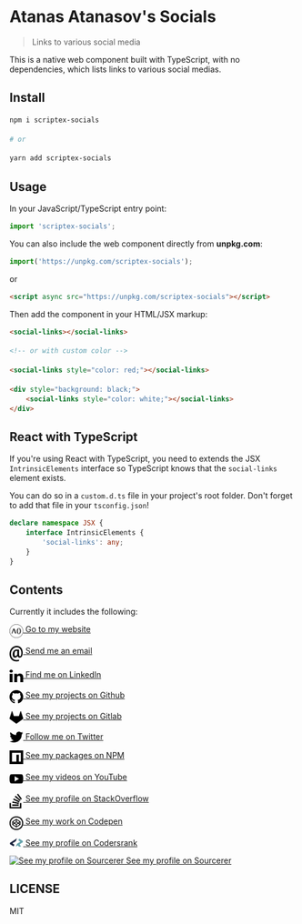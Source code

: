# Atanas Atanasov's Socials

> Links to various social media

This is a native web component built with TypeScript, with no dependencies, which lists links to various social medias.

## Install

```sh
npm i scriptex-socials

# or

yarn add scriptex-socials
```

## Usage

In your JavaScript/TypeScript entry point:

```javascript
import 'scriptex-socials';
```

You can also include the web component directly from **unpkg.com**:

```javascript
import('https://unpkg.com/scriptex-socials');
```

or 

```html
<script async src="https://unpkg.com/scriptex-socials"></script>
```

Then add the component in your HTML/JSX markup:

```html
<social-links></social-links>

<!-- or with custom color -->

<social-links style="color: red;"></social-links>

<div style="background: black;">
	<social-links style="color: white;"></social-links>
</div>
```

## React with TypeScript

If you're using React with TypeScript, you need to extends the JSX `IntrinsicElements` interface so TypeScript knows that the `social-links` element exists.

You can do so in a `custom.d.ts` file in your project's root folder. Don't forget to add that file in your `tsconfig.json`!

```typescript
declare namespace JSX {
	interface IntrinsicElements {
		'social-links': any;
	}
}
```

## Contents

Currently it includes the following:

<div>
<a href="https://atanas.info" target="_blank"><img src="https://raw.githubusercontent.com/scriptex/socials/master/assets/logo.svg" alt="Go to my website" width="24" align="top"> Go to my website</a>

<a href="mailto:hi@atanas.info" target="_blank"><img src="https://raw.githubusercontent.com/scriptex/socials/master/assets/email.svg" alt="Send me an email" width="24" align="top"> Send me an email</a>

<a href="https://www.linkedin.com/in/scriptex/" target="_blank"><img src="https://raw.githubusercontent.com/scriptex/socials/master/assets/linkedin.svg" alt="Find me on LinkedIn" width="24" align="top"> Find me on LinkedIn</a>

<a href="https://github.com/scriptex" target="_blank"><img src="https://raw.githubusercontent.com/scriptex/socials/master/assets/github.svg" alt="See my projects on Github" width="24" align="top"> See my projects on Github</a>

<a href="https://gitlab.com/scriptex" target="_blank"><img src="https://raw.githubusercontent.com/scriptex/socials/master/assets/gitlab.svg" alt="See my projects on Gitlab" width="24" align="top"> See my projects on Gitlab</a>

<a href="https://twitter.com/scriptexbg" target="_blank"><img src="https://raw.githubusercontent.com/scriptex/socials/master/assets/twitter.svg" alt="Follow me on Twitter" width="24" align="top"> Follow me on Twitter</a>

<a href="https://www.npmjs.com/~scriptex" target="_blank"><img src="https://raw.githubusercontent.com/scriptex/socials/master/assets/npm.svg" alt="See my packages on NPM" width="24" align="top"> See my packages on NPM</a>

<a href="https://www.youtube.com/user/scriptex" target="_blank"><img src="https://raw.githubusercontent.com/scriptex/socials/master/assets/youtube.svg" alt="See my videos on YouTube" width="24" align="top"> See my videos on YouTube</a>

<a href="https://stackoverflow.com/users/4140082/atanas-atanasov" target="_blank"><img src="https://raw.githubusercontent.com/scriptex/socials/master/assets/stackoverflow.svg" alt="See my profile on StackOverflow" width="24" align="top"> See my profile on StackOverflow</a>

<a href="https://codepen.io/scriptex/" target="_blank"><img src="https://raw.githubusercontent.com/scriptex/socials/master/assets/codepen.svg" alt="See my work on Codepen" width="24" align="top"> See my work on Codepen</a>

<a href="https://profile.codersrank.io/user/scriptex" target="_blank"><img src="https://raw.githubusercontent.com/scriptex/socials/master/assets/codersrank.svg" alt="See my profile on Codersrank" width="24" align="top"> See my profile on Codersrank</a>

<a href="https://sourcerer.io/scriptex" target="_blank"><img src="https://sourcerer.io/icons/logo-sharing.svg" alt="See my profile on Sourcerer" width="24" align="top"> See my profile on Sourcerer</a>
</div>

## LICENSE

MIT
